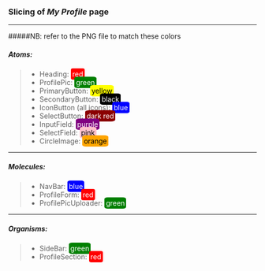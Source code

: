 ### Slicing of _My Profile_ page
---
#####NB: refer to the PNG file to match these colors


##### *Atoms:*

>* Heading: <span style="color:white; background-color:red;border-radius:15%;padding:3px">red</span>
>* ProfilePic:  <span style="color:white; background-color:green;border-radius:15%;padding:3px">green</span>
>* PrimaryButton:  <span style="color:black; background-color:yellow;border-radius:15%;padding:3px">yellow</span>
>* SecondaryButton:  <span style="color:white; background-color:black;border-radius:15%;padding:3px">black</span>
>* IconButton (all icons):  <span style="color:white; background-color:blue;border-radius:15%;padding:3px">blue</span>
>* SelectButton:  <span style="color:white; background-color:darkred;border-radius:15%;padding:3px">dark red</span>
>* InputField:  <span style="color:white; background-color:purple;border-radius:15%;padding:3px">purple</span>
>* SelectField:  <span style="color:black; background-color:pink;border-radius:15%;padding:3px">pink</span>
>* CircleImage:  <span style="color:black; background-color:orange;border-radius:15%;padding:3px">orange</span>
---
##### *Molecules:*

>* NavBar: <span style="color:white; background-color:blue;border-radius:15%;padding:3px">blue</span>
>* ProfileForm: <span style="color:white; background-color:red;border-radius:15%;padding:3px">red</span>
>* ProfilePicUploader: <span style="color:white; background-color:green;border-radius:15%;padding:3px">green</span>
---

##### *Organisms:*

>* SideBar: <span style="color:white; background-color:green;border-radius:15%;padding:3px">green</span>
>* ProfileSection: <span style="color:white; background-color:red;border-radius:15%;padding:3px">red</span>